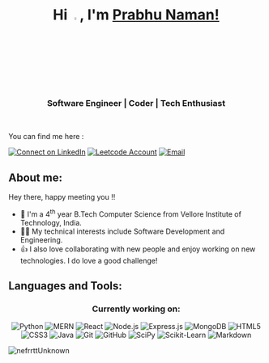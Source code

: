 <h1 align="center"> Hi <img alt="wave" src="https://github.com/Tarikul-Islam-Anik/Microsoft-Teams-Animated-Emojis/blob/master/Emojis/Hand%20gestures/Waving%20Hand.png" width=3.5%>, I'm <a href="https://github.com/nefrttPrabhu?tab=overview&from=2025-05-01&to=2025-05-21">Prabhu Naman!</a></h1>
<h3 align="center"> Software Engineer | Coder | Tech Enthusiast </h3>

<br>

You can find me here :

<p align="left">
    <a href="https://www.linkedin.com/in/prabhu-naman-b993a3184/"><img title="Connect on LinkedIn" src="https://img.shields.io/badge/LinkedIn-0077B5?style=for-the-badge&logo=linkedin&logoColor=white"/></a>
    <a href="https://leetcode.com/u/nefrrttUnknown/"><img title="Leetcode Account" src="https://img.shields.io/badge/LeetCode-000000?style=for-the-badge&logo=LeetCode&logoColor=#d16c06"/></a>
    <a href="mailto:prabhunaman00027@gmail.com"><img title="Email" src="https://img.shields.io/badge/Gmail-D14836?style=for-the-badge&logo=gmail&logoColor=white"/></a>
</p>

## About me:

Hey there, happy meeting you !!
- 🔭 I'm a 4<sup>th</sup> year B.Tech Computer Science from Vellore Institute of Technology, India.
- 👨‍💻 My technical interests include Software Development and Engineering.
- 👍 I also love collaborating with new people and enjoy working on new technologies. I do love a good challenge!

## Languages and Tools:

<h3 align="center"> Currently working on: </h3>
<p align = "center">
  <img alt="Python" src="https://img.shields.io/badge/python%20-%2314354C.svg?&style=for-the-badge&logo=python&logoColor=white"/>
  <img alt="MERN" src="https://img.shields.io/badge/MERN%20Stack%20-%2300C853.svg?&style=for-the-badge&logo=mongodb&logoColor=white"/>
  <img alt="React" src="https://img.shields.io/badge/React%20-%2320232a.svg?&style=for-the-badge&logo=react&logoColor=%2361DAFB"/>
  <img alt="Node.js" src="https://img.shields.io/badge/Node.js%20-%23339933.svg?&style=for-the-badge&logo=nodedotjs&logoColor=white"/>
  <img alt="Express.js" src="https://img.shields.io/badge/Express.js%20-%23000000.svg?&style=for-the-badge&logo=express&logoColor=white"/>
  <img alt="MongoDB" src="https://img.shields.io/badge/MongoDB%20-%2347A248.svg?&style=for-the-badge&logo=mongodb&logoColor=white"/>
  <img alt="HTML5" src="https://img.shields.io/badge/html5%20-%23E34F26.svg?&style=for-the-badge&logo=html5&logoColor=white"/>
  <img alt="CSS3" src="https://img.shields.io/badge/css3%20-%231572B6.svg?&style=for-the-badge&logo=css3&logoColor=white"/>
   <img alt="Java" src="https://img.shields.io/badge/java%20-%23ED8B00.svg?style=for-the-badge&logo=java&logoColor=white"/>
   <img alt="Git" src="https://img.shields.io/badge/git%20-%23F05033.svg?&style=for-the-badge&logo=git&logoColor=white"/>
   <img alt="GitHub" src="https://img.shields.io/badge/github-%23121011.svg?style=for-the-badge&logo=github&logoColor=white"/>
   <img alt="SciPy" src="https://img.shields.io/badge/SciPy-%230C55A5.svg?style=for-the-badge&logo=scipy&logoColor=%white"/>
   <img alt="Scikit-Learn" src="https://img.shields.io/badge/scikit--learn-%23F7931E.svg?style=for-the-badge&logo=scikit-learn&logoColor=white"/>
   <img alt="Markdown" src="https://img.shields.io/badge/markdown-%23000000.svg?style=for-the-badge&logo=markdown&logoColor=white"/>
</p>


<p align="left"> <img src="https://komarev.com/ghpvc/?username=nefrttPrabhu&label=Profile%20Views&color=0e75b6&style=flat" alt="nefrrttUnknown"/> </p>
